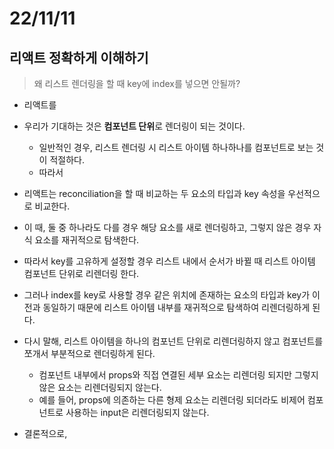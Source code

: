 # 22/11/11

## 리액트 정확하게 이해하기

> 왜 리스트 렌더링을 할 때 key에 index를 넣으면 안될까?

- 리액트를 

- 우리가 기대하는 것은 **컴포넌트 단위**로 렌더링이 되는 것이다. 
	- 일반적인 경우, 리스트 렌더링 시 리스트 아이템 하나하나를 컴포넌트로 보는 것이 적절하다.
	- 따라서 
- 리액트는 reconciliation을 할 때 비교하는 두 요소의 타입과 key 속성을 우선적으로 비교한다.
- 이 때, 둘 중 하나라도 다를 경우 해당 요소를 새로 렌더링하고, 그렇지 않은 경우 자식 요소를 재귀적으로 탐색한다.
- 따라서 key를 고유하게 설정할 경우 리스트 내에서 순서가 바뀔 때 리스트 아이템 컴포넌트 단위로 리렌더링 한다.
- 그러나 index를 key로 사용할 경우 같은 위치에 존재하는 요소의 타입과 key가 이전과 동일하기 때문에 리스트 아이템 내부를 재귀적으로 탐색하여 리렌더링하게 된다.
- 다시 말해, 리스트 아이템을 하나의 컴포넌트 단위로 리렌더링하지 않고 컴포넌트를 쪼개서 부분적으로 렌더링하게 된다.
	- 컴포넌트 내부에서 props와 직접 연결된 세부 요소는 리렌더링 되지만 그렇지 않은 요소는 리렌더링되지 않는다.
	- 예를 들어, props에 의존하는 다른 형제 요소는 리렌더링 되더라도 비제어 컴포넌트로 사용하는 input은 리렌더링되지 않는다.
- 결론적으로, 